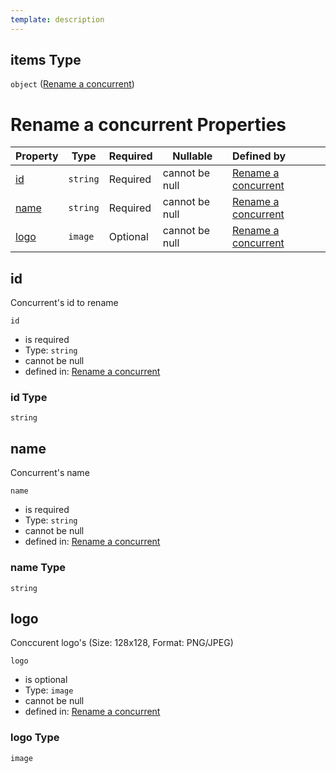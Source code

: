 ```yaml
---
template: description
---
```


## items Type

`object` ([Rename a concurrent](generic-properties-root-addrename-competitors-properties-rename-competitor-rename-a-concurrent.md))

# Rename a concurrent Properties

| Property      | Type     | Required | Nullable       | Defined by                                                                                                                                 |
| :------------ | -------- | -------- | -------------- | :----------------------------------------------------------------------------------------------------------------------------------------- |
| [id](#id)     | `string` | Required | cannot be null | [Rename a concurrent](rename-concurrent-properties-id.md "http&#x3A;//www.city-game-studio.com/rename.concurrent.json#/properties/id")     |
| [name](#name) | `string` | Required | cannot be null | [Rename a concurrent](rename-concurrent-properties-name.md "http&#x3A;//www.city-game-studio.com/rename.concurrent.json#/properties/name") |
| [logo](#logo) | `image`  | Optional | cannot be null | [Rename a concurrent](rename-concurrent-properties-logo.md "http&#x3A;//www.city-game-studio.com/rename.concurrent.json#/properties/logo") |

## id

Concurrent's id to rename


`id`

-   is required
-   Type: `string`
-   cannot be null
-   defined in: [Rename a concurrent](rename-concurrent-properties-id.md "http&#x3A;//www.city-game-studio.com/rename.concurrent.json#/properties/id")

### id Type

`string`

## name

Concurrent's name


`name`

-   is required
-   Type: `string`
-   cannot be null
-   defined in: [Rename a concurrent](rename-concurrent-properties-name.md "http&#x3A;//www.city-game-studio.com/rename.concurrent.json#/properties/name")

### name Type

`string`

## logo

Conccurent logo's (Size: 128x128, Format: PNG/JPEG)


`logo`

-   is optional
-   Type: `image`
-   cannot be null
-   defined in: [Rename a concurrent](rename-concurrent-properties-logo.md "http&#x3A;//www.city-game-studio.com/rename.concurrent.json#/properties/logo")

### logo Type

`image`

